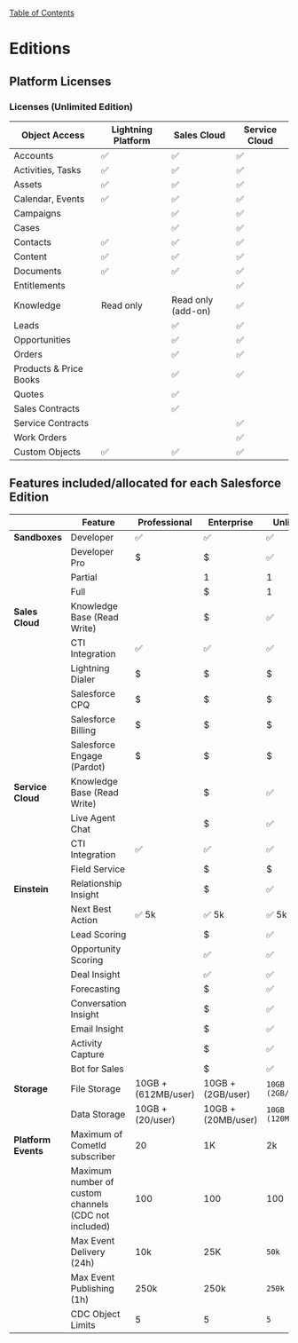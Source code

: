 [Table of Contents](../Documentation.md)

# Editions

## Platform Licenses

### Licenses (Unlimited Edition)

| Object Access          | Lightning Platform | Sales Cloud | Service Cloud |
|------------------------|--------------------|-------------|---------------|
| Accounts               | ✅                 | ✅          | ✅            |
| Activities, Tasks      | ✅                 | ✅          | ✅            |
| Assets                 | ✅                 | ✅          | ✅            |
| Calendar, Events       | ✅                 | ✅          | ✅            |
| Campaigns              |                    | ✅          | ✅            |
| Cases                  |                    | ✅          | ✅            |
| Contacts               | ✅                 | ✅          | ✅            |
| Content                | ✅                 | ✅          | ✅            |
| Documents              | ✅                 | ✅          | ✅            |
| Entitlements           |                    |            | ✅            |
| Knowledge              | Read only          | Read only (add-on) | ✅ |
| Leads                  |                    | ✅          | ✅            |
| Opportunities          |                    | ✅          | ✅            |
| Orders                 |                    | ✅          | ✅            |
| Products & Price Books |                    | ✅          | ✅            |
| Quotes                 |                    | ✅          |               |
| Sales Contracts        |                    | ✅          |               |
| Service Contracts      |                    |            | ✅            |
| Work Orders            |                    |            | ✅            |
| Custom Objects         | ✅                 | ✅          | ✅            |

## Features included/allocated for each Salesforce Edition

|| Feature | Professional | Enterprise | Unlimited |
|--|--|--|--|--|
| **Sandboxes**| Developer | ✅| ✅| ✅|
|| Developer Pro | $| $| ✅|
|| Partial || 1| 1| |
|| Full|| $| 1| |
| **Sales Cloud**| Knowledge Base (Read Write) | | $ | ✅ | |
|| CTI Integration | ✅| ✅| ✅|
|| Lightning Dialer | $| $| $|
|| Salesforce CPQ | $| $| $|
|| Salesforce Billing | $| $| $|
|| Salesforce Engage (Pardot) | $| $| $|
| **Service Cloud**| Knowledge Base (Read Write) || $  | ✅|
|| Live Agent Chat || $| ✅| |
|| CTI Integration | ✅| ✅| ✅|
|| Field Service || $ | $| |
| **Einstein** | Relationship Insight | | $ | ✅| |
|| Next Best Action | ✅ 5k |  ✅ 5k | ✅ 5k |
|| Lead Scoring || $| ✅| |
|| Opportunity Scoring || ✅ | ✅| |
|| Deal Insight || ✅| ✅| |
|| Forecasting || $ | ✅| |
|| Conversation Insight || $ | ✅| |
|| Email Insight || $| ✅| |
|| Activity Capture || $| ✅| |
|| Bot for Sales || $| ✅| |
| **Storage** | File Storage |10GB + (612MB/user) | 10GB + (2GB/user) | `10GB + (2GB/user)`|
| | Data Storage  |10GB + (20/user) | 10GB + (20MB/user) | `10GB + (120MB/user)`|
| **Platform Events** | Maximum of CometId subscriber | 20 | 1K | 2k
|| Maximum number of custom channels (CDC not included) | 100 | 100 | 100
|| Max Event Delivery (24h) | 10k | 25K | `50k`
|| Max Event Publishing (1h)| 250k | 250k |`250k`
|| CDC Object Limits | 5 | 5 | `5`
